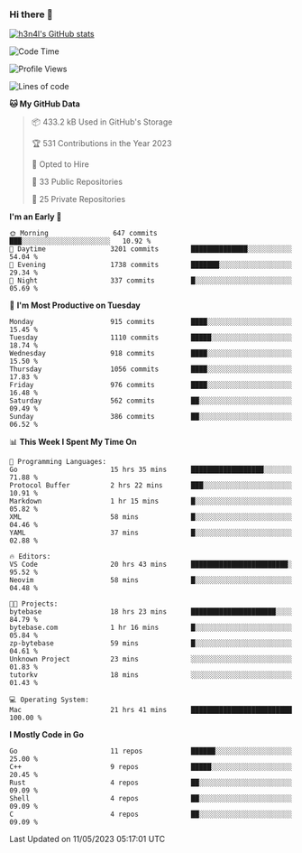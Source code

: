 ### Hi there 👋

[![h3n4l's GitHub stats](https://github-readme-stats.vercel.app/api?username=h3n4l&count_private=true&show_icons=true&theme=radical)](https://github.com/h3n4l/github-readme-stats)

<!--START_SECTION:waka-->
![Code Time](http://img.shields.io/badge/Code%20Time-1%2C214%20hrs%2014%20mins-blue)

![Profile Views](http://img.shields.io/badge/Profile%20Views-0-blue)

![Lines of code](https://img.shields.io/badge/From%20Hello%20World%20I%27ve%20Written-2.9%20million%20lines%20of%20code-blue)

**🐱 My GitHub Data** 

> 📦 433.2 kB Used in GitHub's Storage 
 > 
> 🏆 531 Contributions in the Year 2023
 > 
> 💼 Opted to Hire
 > 
> 📜 33 Public Repositories 
 > 
> 🔑 25 Private Repositories 
 > 
**I'm an Early 🐤** 

```text
🌞 Morning                647 commits         ███░░░░░░░░░░░░░░░░░░░░░░   10.92 % 
🌆 Daytime                3201 commits        ██████████████░░░░░░░░░░░   54.04 % 
🌃 Evening                1738 commits        ███████░░░░░░░░░░░░░░░░░░   29.34 % 
🌙 Night                  337 commits         █░░░░░░░░░░░░░░░░░░░░░░░░   05.69 % 
```
📅 **I'm Most Productive on Tuesday** 

```text
Monday                   915 commits         ████░░░░░░░░░░░░░░░░░░░░░   15.45 % 
Tuesday                  1110 commits        █████░░░░░░░░░░░░░░░░░░░░   18.74 % 
Wednesday                918 commits         ████░░░░░░░░░░░░░░░░░░░░░   15.50 % 
Thursday                 1056 commits        ████░░░░░░░░░░░░░░░░░░░░░   17.83 % 
Friday                   976 commits         ████░░░░░░░░░░░░░░░░░░░░░   16.48 % 
Saturday                 562 commits         ██░░░░░░░░░░░░░░░░░░░░░░░   09.49 % 
Sunday                   386 commits         ██░░░░░░░░░░░░░░░░░░░░░░░   06.52 % 
```


📊 **This Week I Spent My Time On** 

```text
💬 Programming Languages: 
Go                       15 hrs 35 mins      ██████████████████░░░░░░░   71.88 % 
Protocol Buffer          2 hrs 22 mins       ███░░░░░░░░░░░░░░░░░░░░░░   10.91 % 
Markdown                 1 hr 15 mins        █░░░░░░░░░░░░░░░░░░░░░░░░   05.82 % 
XML                      58 mins             █░░░░░░░░░░░░░░░░░░░░░░░░   04.46 % 
YAML                     37 mins             █░░░░░░░░░░░░░░░░░░░░░░░░   02.88 % 

🔥 Editors: 
VS Code                  20 hrs 43 mins      ████████████████████████░   95.52 % 
Neovim                   58 mins             █░░░░░░░░░░░░░░░░░░░░░░░░   04.48 % 

🐱‍💻 Projects: 
bytebase                 18 hrs 23 mins      █████████████████████░░░░   84.79 % 
bytebase.com             1 hr 16 mins        █░░░░░░░░░░░░░░░░░░░░░░░░   05.84 % 
zp-bytebase              59 mins             █░░░░░░░░░░░░░░░░░░░░░░░░   04.61 % 
Unknown Project          23 mins             ░░░░░░░░░░░░░░░░░░░░░░░░░   01.83 % 
tutorkv                  18 mins             ░░░░░░░░░░░░░░░░░░░░░░░░░   01.43 % 

💻 Operating System: 
Mac                      21 hrs 41 mins      █████████████████████████   100.00 % 
```

**I Mostly Code in Go** 

```text
Go                       11 repos            ██████░░░░░░░░░░░░░░░░░░░   25.00 % 
C++                      9 repos             █████░░░░░░░░░░░░░░░░░░░░   20.45 % 
Rust                     4 repos             ██░░░░░░░░░░░░░░░░░░░░░░░   09.09 % 
Shell                    4 repos             ██░░░░░░░░░░░░░░░░░░░░░░░   09.09 % 
C                        4 repos             ██░░░░░░░░░░░░░░░░░░░░░░░   09.09 % 
```




 Last Updated on 11/05/2023 05:17:01 UTC
<!--END_SECTION:waka-->

